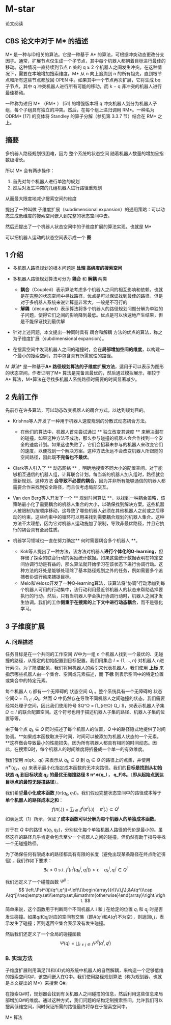 # M-star 

论文阅读



## CBS 论文中对于 M* 的描述

M* 是一种与ID相关的算法。它是一种基于 A* 的算法，可根据冲突动态更改分支因子。通常，扩展节点仅生成一个子节点，其中每个机器人都朝着目标进行最佳的移动。这种情况一直持续到节点 n 处的 q ≥ 2 个机器人之间发生冲突。在这种情况下，需要在本地增加搜索维度。M* 从 n 向上追溯到 n 的所有祖先，直到根节点和所有这些节点都放回 OPEN 中。如果其中一个节点再次扩展，它将生成 bq 子节点，其中 q 冲突机器人进行所有可能的移动，而 k − q 非冲突的机器人进行最佳移动。



一种称为递归 M* （RM* ）  [51] 的增强版本将 q 冲突机器人划分为机器人子组，每个子组具有独立的冲突。然后，在每个组上递归调用 RM*。一种名为 ODRM* [17] 的变体将 Standley 的算子分解（参见第 3.3.7 节）结合在 RM* 之上。

## 摘要

多机器人路径规划很困难，因为 整个系统的状态空间 随着机器人数量的增加呈指数级增长。

所以 M* 会有两步操作：

1. 首先对每个机器人进行单独的规划
2. 然后对发生冲突的几组机器人进行路径重规划

从而最大限度地减少搜索空间的维度



提出了一种叫做 子维度扩展（subdimensional expansion）的通用策略：可以动态生成低维度的搜索空间嵌入到完整的状态空间中去。



然后还提出了一个机器人状态空间中的子维度扩展的算法实现，也就是 M*

可以把机器人运动的状态空间表示成一个 **图**







## 1 介绍



- 多机器人路径规划的根本问题是 **处理 高纬度的搜索空间**

- 多机器人路径规划算法可分为 **耦合** 和 **解耦** 两类
  - **耦合**（Coupled）表示算法考虑多个机器人之间的相互影响和依赖，也就是在完整的状态空间中寻找路径，优点是可以保证找到最佳的路径，但是对于多机器人系统来说计算量非常大，一般是不可行的
  - **解耦**（decoupled）表示算法将多个机器人的路径规划问题分解为单独的子问题，使得它们之间的影响降到最低。优点是可以快速地产生结果，但是不能保证找到最优解



- 针对上述问题，本文提出一种同时具有 耦合和解耦 方法的优点的算法，称之为子维度扩展（subdimensional expansion）。
- 在搜索空间中发现机器人之间的碰撞时，会在**局部增加空间的维度**，以构建一个最小的搜索空间，其中包含具有所需属性的路径。



**M* 算法** 是一种基于**A* 路径规划算法的子维度扩展方法**，适用于可以表示为图形的状态空间。作者证明了M* 算法是完备且最优的，然后通过模拟展示，相较于A* 算法，M*算法在寻找多机器人系统路径时需要的时间显著减少。





## 2 先前工作

先前存在许多算法，可以动态改变机器人的耦合方式，以达到规划目的。

- Krishna等人开发了一种用于机器人速度规划的分散式动态耦合方法。
  - 在他们的算法中，机器人首先尝试通过 ** 独立改变其速度 ** 来解决潜在的碰撞。如果这种方法不成功，那么参与碰撞的机器人会合作找到一个安全的速度计划。如果这也失败了，它们会招募未参与的机器人来改变它们的速度，以便找到一个解决方案。这种方法永远不会改变机器人所跟随的空间路径，因此既**不完备也不最优**。

- Clark等人引入了 ** 动态网络 ** ，明确地搜索不同大小的配置空间。对于能够相互通信的机器人组，计算联合计划。每当新的机器人加入组时，路径就会重新规划。这种方法 **会导致不必要的耦合**，因为并非所有能够通信的机器人都需要合作来找到安全路径，而且仅考虑局部交互。

- Van den Berg等人开发了一个 ** 规划时间算法 **，以找到一种耦合策略，该策略最小化了需要耦合的机器人集合的大小，以确保找到解决方案。这些机器人被限制为按顺序移动，这导致了哪些机器人必须在其他机器人之前或之后移动的约束。这些约束中的循环可以用来找到需要耦合规划的机器人集合。这种方法不太理想，因为它对机器人运动施加了限制，导致非最优路径，并且它执行的耦合具有全局性质。

- 机器学习领域也一直在努力确定** 何时需要耦合多个机器人 **。
  - Kok等人提出了一种方法，该方法对机器人**进行个体化的Q-learning**，但存储了探索的联合行动的奖励统计数据。如果这些统计数据表明在特定空间协调行动是有益的，那么算法就开始学习在该状态下进行协调行动。这种方法的好处是能够处理除了基本路径规划之外的任务，例如需要多个追捕者协调行动来捕捉目标。
  - Melo和Veloso开发了一种Q-learning算法，该算法将“协调”行动添加到每个机器人可用的行动集中，该行动利用最近邻机器人的状态来帮助选择要执行的行动。然后，只有当机器人学会执行协调行动时，机器人之间才发生协调。我们的工作**侧重于在搜索的上下文中进行动态耦合**，而不是强化学习。





## 3 子维度扩展

### A. 问题描述

任务目标是在一个共同的工作空间 $W$中为一组 $n$ 个机器人找到一个最优的、无碰撞的路径，从指定的初始配置到目标配置。我们用集合 $I = \{1, . . . , n\}$ 对机器人 $r_i$​ 进行索引。为了简洁起见，我们将用机器人的索引来代表机器人。我们使用 **上标** 来指示哪些机器人由一个集合、空间或元素描述，而 **下标** 则表示空间中的特定位置或集合中的特定元素。



每个机器人 $r_i$ 都有一个无障碍的 状态空间 $Q_i$ 。整个系统具有一个无障碍的 状态空间$Q = ∏_{i∈I} Q_i$，然而 $Q$ 中仍然存在导致不同机器人之间碰撞的状态。我们需要经常处理子空间，因此我们使用符号 $Q^Ω = ∏_{i∈Ω} Q_i $，来表示机器人子集 $Ω ⊂ I$ 的联合配置空间。这个符号也用于描述机器人子集的路径、机器人子集的位置等等。



由于每个点 $q_k ∈ Q$ 同时描述了每个机器人的位置，$Q$ 中的路径隐式地提供了时间协调。**如果成本函数取决于时间，时间可以被添加为机器人状态的一个元素。**这样做会导致最小的性能损失，因为所有机器人都具有相同的时间动态。因此，在搜索Q时，每个机器人的时间维度将折叠成一个单一的有效维度。



我们使用 $π(qk， ql)$ 来表示从 $q_k ∈ Q$  到 $q_l ∈ Q$  的路径上的点集，并使用 $π^∗(q_k， q_l)$ 来表示最小化指定成本函数的无冲突路径。我们的**目标是找到从初始状态 $q_I$ 到目标状态 $q_F$ 的最优无碰撞路径 $ π^∗(q_I ， q_F)$。**（**即从起始点到达目标点的最短无碰撞路径**）。



我们希望**最小化成本函数**  $f (π(q_k, q_l))$。我们假设完整状态空间中的路径成本等于**单个机器人的路径成本之和**：
$$
f(\pi(.))=\sum_{i\in I}f^i(\pi^i(.))\quad\pi^i(.)\subset Q^i
$$
如表达式（1）所示，保证了**成本函数可以分解为每个机器人的单独成本函数**。

对于在 $Q$ 中的路径 $π(q_I, q_F)$​，分别优化每个单独机器人路径的代价是最小的。虽然这样的路径几乎肯定会包含至少一个机器人之间的碰撞，但仍然有助于指导寻找一个无碰撞路径。



为了确保任何有限成本的路径都具有有限的长度（避免出现某条路径在终点附近徘徊），我们作如下要求：
$$
\exists\epsilon>0~s.t.~f^i(\pi^i(q_k^i,q_l^i))>\epsilon\quad q_k^i,q_l^i\in Q^i
$$


我们还定义了一个碰撞函数 $Ψ^{ij}$：
$$
\left.\Psi^{ij}(q^i,q^j)=\left\{\begin{array}{rl}\{i,j\},&A(q^i)\cap A(q^j)\neq\emptyset\\\emptyset,&\mathrm{otherwise}\end{array}\right.\right.
$$
简单来说，这个函数用于判断两个不同机器人 i 和 j 在给定的位置 $q_i$ 和 $q_j$ 时是否发生碰撞。如果$qi$和$qj$对应的空间有交集（即$A(q^i)$和$A(q^j)$不为空），则返回${i,j}$​，表示发生了碰撞；否则返回空集合表示没有发生碰撞。



然后我们还定义了一个全局的碰撞函数
$$
\Psi(q)=\bigcup_{i\neq j\in I}\Psi^{ij}(q^i,q^j)
$$


### B. 实现方法

子维度扩展利用满足(1)和(4)式的系统中机器人的自然解耦，来构造一个足够低维的搜索空间Q#，该空间嵌入在Q中。我们使用路径规划算法（称为规划器，也就是本文提出的 M*）来搜索 Q#。



在搜索Q#时，规划器会找到有关机器人之间碰撞的信息，然后利用这些信息来局部增加Q#的维度。通过这种方式，我们问题的结构定制搜索空间，允许我们可以搜索低维空间，同时保证所需的路径最终将存在于搜索空间中。



M* 算法

